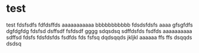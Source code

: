 test
====

test
fdsfsdfs
fdfdsffds
aaaaaaaaaaa
bbbbbbbbbbb
fdsdsfdsfs
aaaa
gfsgfdfs
dgfdgfdg
fdsfsd
dsffsdf
fsfdsdf
gggg
sdqsdsq
sdffdsfds
fsdfds
aaaaaaaaaa
sdffsd
fdsfs
fdsfdsfds
fsdfds
fds
fsfsq
dqdsqqds
jkljkl
aaaaaa
ffs
ffs
dsqqds
dsdsq
